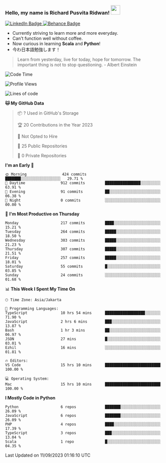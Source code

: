 ### Hello, my name is Richard Pusvita Ridwan! <img src="https://raw.githubusercontent.com/MartinHeinz/MartinHeinz/master/wave.gif" width="30px">


<div id="badges">
  <a href="https://www.linkedin.com/in/richard1998/">
    <img src="https://img.shields.io/badge/richard1998-blue?style=flat&logo=linkedin" alt="LinkedIn Badge"/>
  </a>
  <a href="https://www.behance.net/richardrid3d36">
    <img src="https://img.shields.io/badge/Behance-informational?style=flat&logo=behance" alt="Behance Badge"/>
  </a>
</div>


-  Currently striving to learn more and more everyday.
-  Can't function well without coffee.
-  Now curious in learning **Scala** and **Python**!
-  今わ日本語勉強します！

> Learn from yesterday, live for today, hope for tomorrow. The important thing is not to stop questioning. - Albert Einstein

<!--START_SECTION:waka-->
![Code Time](http://img.shields.io/badge/Code%20Time-15%20hrs%2027%20mins-blue)

![Profile Views](http://img.shields.io/badge/Profile%20Views-83-blue)

![Lines of code](https://img.shields.io/badge/From%20Hello%20World%20I%27ve%20Written-873.5%20thousand%20lines%20of%20code-blue)

**🐱 My GitHub Data** 

> 📦 ? Used in GitHub's Storage 
 > 
> 🏆 20 Contributions in the Year 2023
 > 
> 🚫 Not Opted to Hire
 > 
> 📜 25 Public Repositories 
 > 
> 🔑 0 Private Repositories 
 > 
**I'm an Early 🐤** 

```text
🌞 Morning                424 commits         ███████░░░░░░░░░░░░░░░░░░   29.71 % 
🌆 Daytime                912 commits         ████████████████░░░░░░░░░   63.91 % 
🌃 Evening                91 commits          ██░░░░░░░░░░░░░░░░░░░░░░░   06.38 % 
🌙 Night                  0 commits           ░░░░░░░░░░░░░░░░░░░░░░░░░   00.00 % 
```
📅 **I'm Most Productive on Thursday** 

```text
Monday                   217 commits         ████░░░░░░░░░░░░░░░░░░░░░   15.21 % 
Tuesday                  264 commits         █████░░░░░░░░░░░░░░░░░░░░   18.50 % 
Wednesday                303 commits         █████░░░░░░░░░░░░░░░░░░░░   21.23 % 
Thursday                 307 commits         █████░░░░░░░░░░░░░░░░░░░░   21.51 % 
Friday                   257 commits         █████░░░░░░░░░░░░░░░░░░░░   18.01 % 
Saturday                 55 commits          █░░░░░░░░░░░░░░░░░░░░░░░░   03.85 % 
Sunday                   24 commits          ░░░░░░░░░░░░░░░░░░░░░░░░░   01.68 % 
```


📊 **This Week I Spent My Time On** 

```text
🕑︎ Time Zone: Asia/Jakarta

💬 Programming Languages: 
TypeScript               10 hrs 54 mins      ██████████████████░░░░░░░   71.90 % 
JavaScript               2 hrs 6 mins        ███░░░░░░░░░░░░░░░░░░░░░░   13.87 % 
Bash                     1 hr 3 mins         ██░░░░░░░░░░░░░░░░░░░░░░░   06.97 % 
JSON                     27 mins             █░░░░░░░░░░░░░░░░░░░░░░░░   03.01 % 
Ezhil                    16 mins             ░░░░░░░░░░░░░░░░░░░░░░░░░   01.81 % 

🔥 Editors: 
VS Code                  15 hrs 10 mins      █████████████████████████   100.00 % 

💻 Operating System: 
Mac                      15 hrs 10 mins      █████████████████████████   100.00 % 
```

**I Mostly Code in Python** 

```text
Python                   6 repos             ███████░░░░░░░░░░░░░░░░░░   26.09 % 
JavaScript               6 repos             ███████░░░░░░░░░░░░░░░░░░   26.09 % 
PHP                      4 repos             ████░░░░░░░░░░░░░░░░░░░░░   17.39 % 
TypeScript               3 repos             ███░░░░░░░░░░░░░░░░░░░░░░   13.04 % 
Scala                    1 repo              █░░░░░░░░░░░░░░░░░░░░░░░░   04.35 % 
```




 Last Updated on 11/09/2023 01:16:10 UTC
<!--END_SECTION:waka-->
